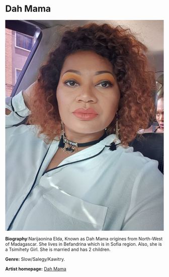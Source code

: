 # Dah Mama

![Dah Mama](dah-mama.jpg)

**Biography**:Narijaonina Elda, Known as Dah Mama origines from North-West of Madagascar. She lives in Befandrina which is in Sofia region. Also, she is a Tsimihety Girl. She is married and has 2 children.

**Genre:** Slow/Salegy/Kawitry.

**Artist homepage:** [Dah Mama](https://fr-fr.facebook.com/pg/DahMamaOfficiel/about/)
